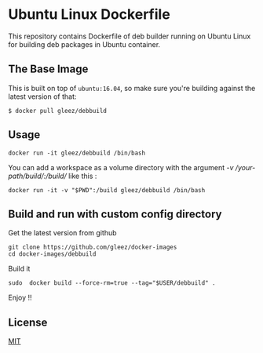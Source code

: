 Ubuntu Linux Dockerfile
=============

This repository contains Dockerfile of deb builder running on Ubuntu Linux for building deb packages in Ubuntu container.

The Base Image
---------------------

This is built on top of `ubuntu:16.04`, so make sure you're building against
the latest version of that:

```
$ docker pull gleez/debbuild
```

## Usage

    docker run -it gleez/debbuild /bin/bash
    
You can add a workspace as a volume directory with the argument *-v /your-path/build/:/build/* like this :

	docker run -it -v "$PWD":/build gleez/debbuild /bin/bash
    
## Build and run with custom config directory

Get the latest version from github

    git clone https://github.com/gleez/docker-images
    cd docker-images/debbuild

Build it

    sudo  docker build --force-rm=true --tag="$USER/debbuild" .


    
Enjoy !!

## License

[MIT](http://opensource.org/licenses/MIT)
